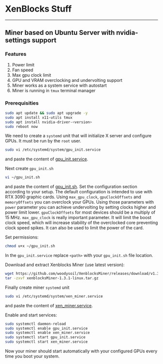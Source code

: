 # XenBlocks Stuff

-----

##  Miner based on Ubuntu Server with nvidia-settings support

### Features

1. Power limit
1. Fan speed
1. Max gpu clock limit
1. GPU and VRAM overclocking and undervolting support
1. Miner works as a system service with autostart
1. Miner is running in `tmux` terminal manager

### Prerequisities

```bash
sudo apt update && sudo apt upgrade -y
sudo apt install x11-utils tmux
sudo apt install nvidia-driver-<version>
sudo reboot now
```

We need to create a `systemd` unit that will initialize X server and configure GPUs. It must be run by the `root` user.

```bash
sudo vi /etc/systemd/system/gpu_init.service
```

and paste the content of [gpu_init.service](https://github.com/DamianPala/XENBLOCKs-stuff/blob/main/gpu_init.service). 

Next create `gpu_init.sh`

```bash
vi ~/gpu_init.sh
```

and paste the content of [gpu_init.sh](https://github.com/DamianPala/XENBLOCKs-stuff/blob/main/gpu_init.sh). Set the configuration section according to your setup. The default configuration is intended to use with RTX 3090 graphic cards.
Using `max_gpu_clock`, `gpuClockOffsets` and `memoryOffsets` you can overclock your GPUs. Using those parameters with `power` parameter you can achieve undervolting by setting clocks higher and power limit lower.
`gpuClockOffsets` for most devices should be a multiply of 15 MHz. 
`max_gpu_clock` is really important parameter. It will limit the boost clock speed, which will increase stability of the overclocked core preventing clock speed spikes. It can also be used to limit the power of the card.

Set permissions:

```bash
chmod u+x ~/gpu_init.sh
```

In the `gpu_init.service` replace `<path>` with your `gpu_init.sh` file location.

Download and extract Xenblocks Miner (use latest version):

```bash
wget https://github.com/woodysoil/XenblocksMiner/releases/download/v1.3.1/xenblocksMiner-1.3.1-linux.tar.gz
tar -zxvf xenblocksMiner-1.3.1-linux.tar.gz
```

Finally create miner `systemd` unit

```bash
sudo vi /etc/systemd/system/xen_miner.service
```

and paste the content of [xen_miner.service](https://github.com/DamianPala/XENBLOCKs-stuff/blob/main/xen_miner.service).

Enable and start services:

```bash
sudo systemctl daemon-reload
sudo systemctl enable gpu_init.service
sudo systemctl enable xen_miner.service
sudo systemctl start gpu_init.service
sudo systemctl start xen_miner.service
```

Now your miner should start automatically with your configured GPUs every time you boot your system.
